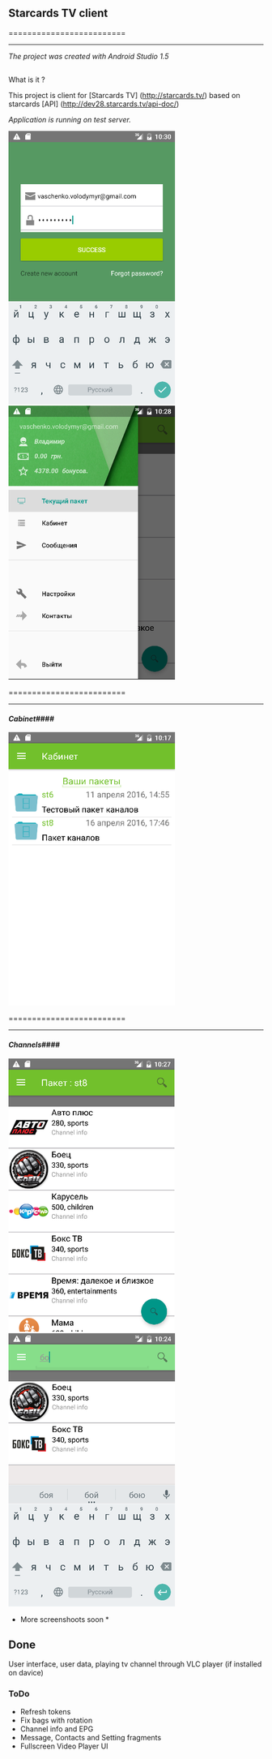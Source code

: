 ## Starcards TV client
=========================

****

*The project was created with Android Studio 1.5*

##
What is it ?

This project is client for [Starcards TV] (http://starcards.tv/)
based on starcards [API] (http://dev28.starcards.tv/api-doc/)

*Application is running on test server.*

![Starcards Screenshot](/Screenshots/login_success.png?raw=true)
![Starcards Screenshot](/Screenshots/main.png?raw=true)


=========================

****

#### *Cabinet*####
![Starcards Screenshot](/Screenshots/cabinet.png?raw=true)

=========================

****

#### *Channels*####
![Starcards Screenshot](/Screenshots/channels.png?raw=true)
![Starcards Screenshot](/Screenshots/channels_search_action.png?raw=true)

* More screenshoots soon *

## Done
User interface, user data, playing tv channel through VLC player (if installed on davice)

### ToDo

* Refresh tokens
* Fix bags with rotation
* Channel info and EPG
* Message, Contacts and Setting fragments
* Fullscreen Video Player UI 
